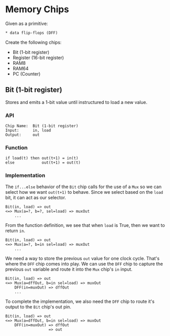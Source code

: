 # Memory Chips

Given as a primitive:

    * data flip-flops (DFF)

Create the following chips:

* Bit (1-bit register)
* Register (16-bit register)
* RAM8
* RAM64
* PC (Counter)

## Bit (1-bit register)

Stores and emits a 1-bit value until instructured to load a new value.

### API

    Chip Name:  Bit (1-bit register)
    Input:      in, load
    Output:     out

### Function

    if load(t) then out(t+1) = in(t)
    else            out(t+1) = out(t)

### Implementation

The `if...else` behavior of the `Bit` chip calls for the use of a `Mux` so we can select how we want `out(t+1)` to behave. Since we select based on the `load` bit, it can act as our selector.

    Bit(in, load) => out
    <=> Mux(a=?, b=?, sel=load) => muxOut
        ...

From the function definition, we see that when `load` is True, then we want to return `in`.

    Bit(in, load) => out
    <=> Mux(a=?, b=in sel=load) => muxOut
        ...

We need a way to store the previous `out` value for one clock cycle. That's where the `DFF` chip comes into play. We can use the `DFF` chip to capture the previous `out` variable and route it into the `Mux` chip's `in` input.

    Bit(in, load) => out
    <=> Mux(a=dffOut, b=in sel=load) => muxOut
        DFF(in=muxOut) => dffOut
        ...

To complete the implementation, we also need the `DFF` chip to route it's output to the `Bit` chip's out pin.

    Bit(in, load) => out
    <=> Mux(a=dffOut, b=in sel=load) => muxOut
        DFF(in=muxOut) => dffOut
                       => out
